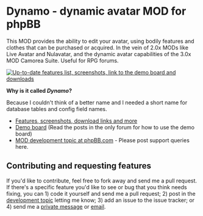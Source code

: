 Dynamo - dynamic avatar MOD for phpBB
============================

This MOD provides the ability to edit your avatar, using bodily features and clothes that can be purchased or acquired. In the vein of 2.0x MODs like Live Avatar and Nulavatar, and the dynamic avatar capabilities of the 3.0x MOD Camorea Suite. Useful for RPG forums.

[![Up-to-date features list, screenshots, link to the demo board and downloads](http://dellsystem.me/img/mod-information.png)](http://dellsystem.me/phpbb-dynamic-avatar)

**Why is it called _Dynamo_?**

Because I couldn't think of a better name and I needed a short name for database tables and config field names.

*   [Features, screenshots, download links and more](http://www.dellsystem.me/phpbb-dynamic-avatar)
*   [Demo board](http://phpbb.dellsystem.me/dynamo) (Read the posts in the only forum for how to use the demo board)
*   [MOD development topic at phpBB.com](http://www.phpbb.com/community/viewtopic.php?f=70&t=1823845) - Please post support queries here.

Contributing and requesting features
-----------------------------------

If you'd like to contribute, feel free to fork away and send me a pull request. If there's a specific feature you'd like to see or bug that you think needs fixing, you can 1) code it yourself and send me a pull request; 2) post in the [development topic](http://www.phpbb.com/community/viewtopic.php?f=70&t=1823845) letting me know; 3) add an issue to the issue tracker; or 4) send me a [private message](http://www.phpbb.com/community/ucp.php?i=pm&mode=compose&u=178433) or [email](mailto:dellsystem@phpbb.com).
